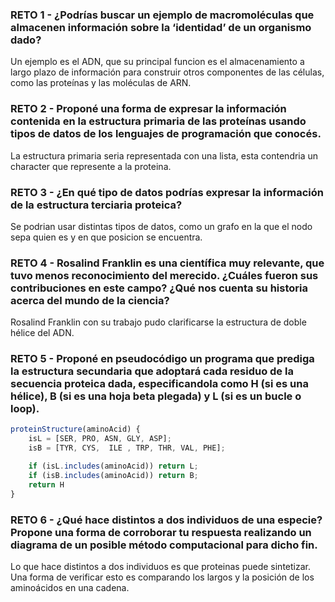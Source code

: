 ### RETO 1 - ¿Podrías buscar un ejemplo de macromoléculas que almacenen información sobre la ‘identidad’ de un organismo dado?

Un ejemplo es el ADN, que su principal funcion es el almacenamiento a largo plazo de información para construir otros componentes de las células, como las proteínas y las moléculas de ARN.

### RETO 2 - Proponé una forma de expresar la información contenida en la estructura primaria de las proteínas usando tipos de datos de los lenguajes de programación que conocés. 

La estructura primaria seria representada con una lista, esta contendria un character que represente a la proteina.

### RETO 3 - ¿En qué tipo de datos podrías expresar la información de la estructura terciaria proteica?

Se podrian usar distintas tipos de datos, como un grafo en la que el nodo sepa quien es y en que posicion se encuentra.

### RETO 4 - Rosalind Franklin es una científica muy relevante, que tuvo menos reconocimiento del merecido. ¿Cuáles fueron sus contribuciones en este campo? ¿Qué nos cuenta su historia acerca del mundo de la ciencia?

Rosalind Franklin con su trabajo pudo clarificarse la estructura de doble hélice del ADN.

### RETO 5 - Proponé en pseudocódigo un programa que prediga la estructura secundaria que adoptará cada residuo de la secuencia proteica dada, especificandola como H (si es una hélice), B (si es una hoja beta plegada) y L (si es un bucle o loop).

```js
proteinStructure(aminoAcid) {
    isL = [SER, PRO, ASN, GLY, ASP];
    isB = [TYR, CYS,  ILE , TRP, THR, VAL, PHE];

    if (isL.includes(aminoAcid)) return L;
    if (isB.includes(aminoAcid)) return B;
    return H
}
```

### RETO 6 - ¿Qué hace distintos a dos individuos de una especie? Propone una forma de corroborar tu respuesta realizando un diagrama de un posible método computacional para dicho fin.

Lo que hace distintos a dos individuos es que proteinas puede sintetizar.
Una forma de verificar esto es comparando los largos y la posición de los aminoácidos en una cadena.
